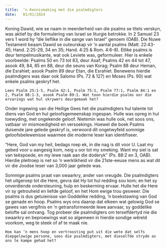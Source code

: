 ```yaml
---
title:  ’n Kennismaking met die psalmdigters
date:   01/01/2024
---
```


Koning Dawid, wie se naam in meerderheid van die psalms se titels verskyn, was aktief by die formulering van Israel se liturgie betrokke. In 2 Samuel 23 vers 1 word hy “die lieflike in die sange van Israel” genoem (OAB). Die Nuwe Testament beaam Dawid se outeurskap vir ’n aantal psalms (Matt. 22:43-45; Hand. 2:25-29, 34 en 35; Hand. 4:25 & Rom. 4:6-8). Etlike psalms is deur tempelmusikante, wat ook Leviete was, geformuleer. Hier is enkele voorbeelde: Psalms 50 en 73 tot 83, deur Asaf; Psalms 42 en 44 tot 47, asook 49, 84, 85 en 88, deur die seuns van Korag; Psalm 88 deur Heman, die Esrahiet; asook Psalm 89 deur Etan, die Esrahiet. Benewens hierdie psalmdigers was daar ook Salomo (Ps. 72 & 127) en Moses (Ps. 90) wat enkele psalms geskryf het.

`Lees Psalm 25:1-5, Psalm 42:1, Psalm 75:1, Psalm 77:1, Psalm 84:1 en 2, Psalm 88:1-3, asook Psalm 89:1. Wat toon hierdie psalms oor die ervarings wat hul skrywers deurgemaak het?`

Onder ingewing van die Heilige Gees het die psalmdigters hul talente tot diens van God en hul geloofsgemeenskap ingespan. Hulle was opreg in hul toewyding, met ongekende geloof. Nietemin was hulle ook, net soos ons, vatbaar vir mismoedigheid en versoekings. Hoewel die boek Psalms duisende jare gelede geskryf is, verwoord dit ongetwyfeld sommige geloofsbelewenisse waarmee die moderne leser kan identifiseer.

“Here, God van my heil, bedags roep ek, in die nag is dit voor U. Laat my gebed voor u aangesig kom, neig u oor tot my smeking. Want my siel is sat van teëspoede, en my lewe raak aan die doderyk” (Ps. 88:2 en 3, OAB). Hierdie pleitroep is net so ’n werklikheid vir die 21ste-eeuse mens as wat dit vir die Joodse leser van 3,000 jaar gelede was.

Sommige psalms praat van swaarkry, ander van vreugde. Die psalmdigters het uitgeroep tot die Here, gevra dat Hy tot hul redding sou kom; en het sy onverdiende ondersteuning, hulp en beskerming ervaar. Hulle het die Here vir sy getrouheid en liefde geloof, en het Hom ewige trou gesweer. Die psalms is dus getuienisse van Goddelike redding, ’n boekstawing van God se genade en hoop. Psalms wys ons daarop dat elkeen wat gelowig God se gawes van vergifnis en ’n getransformeerde lewe aanvaar, sy goddelike belofte sal ontvang. Tog probeer die psalmdigters om terselfdertyd nie die swaarkry en beproewings wat so algemeen in hierdie sondige wêreld voorkom, weg te steek of af te maak nie.

`Hoe kan ’n mens hoop en vertroosting put uit die wete dat selfs diepgelowige persone, soos die psalmdigters, met dieselfde stryde as ons te kampe gehad het?`